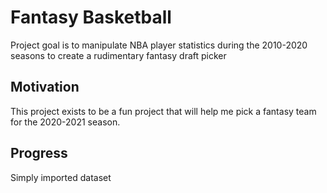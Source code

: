 # Fantasy Basketball
Project goal is to manipulate NBA player statistics during the 2010-2020 seasons to create a rudimentary fantasy draft picker
## Motivation
This project exists to be a fun project that will help me pick a fantasy team for the 2020-2021 season.
## Progress
Simply imported dataset

